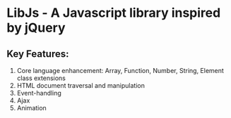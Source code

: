 # LibJs - A Javascript library inspired by jQuery
## Key Features:
1. Core language enhancement: Array, Function, Number, String, Element class extensions
2. HTML document traversal and manipulation
3. Event-handling
4. Ajax
5. Animation

